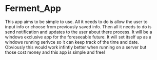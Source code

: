 # Ferment_App
This app aims to be simple to use. All it needs to do is allow the user to input info or choose from previously saved info. Then all it needs to do is send notification and updates to the user about there process.
It will be a windows exclusive app for the foreseeable future. It will set itself up as a windows running serivce so it can keep track of the time and date.
Obviously this would work infintly better when running on a server but those cost money and this app is simple and free!
